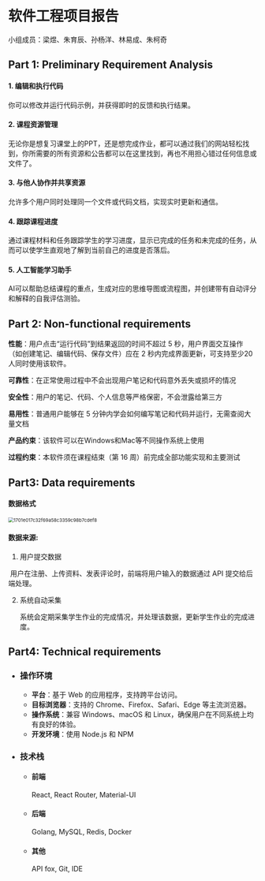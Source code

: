 # 软件工程项目报告

小组成员：梁煜、朱育辰、孙杨洋、林易成、朱柯奇



## Part 1: Preliminary Requirement Analysis

#### 1. 编辑和执行代码

你可以修改并运行代码示例，并获得即时的反馈和执行结果。

#### 2. 课程资源管理

无论你是想复习课堂上的PPT，还是想完成作业，都可以通过我们的网站轻松找到，你所需要的所有资源和公告都可以在这里找到，再也不用担心错过任何信息或文件了。

#### 3. 与他人协作并共享资源

允许多个用户同时处理同一个文件或代码文档，实现实时更新和通信。

#### 4. 跟踪课程进度

通过课程材料和任务跟踪学生的学习进度，显示已完成的任务和未完成的任务，从而可以使学生直观地了解到当前自己的进度是否落后。

#### 5. 人工智能学习助手

AI可以帮助总结课程的重点，生成对应的思维导图或流程图，并创建带有自动评分和解释的自我评估测验。



## Part 2: Non-functional requirements

**性能**：用户点击“运行代码”到结果返回的时间不超过 5 秒，用户界面交互操作（如创建笔记、编辑代码、保存文件）应在 2 秒内完成界面更新，可支持至少20人同时使用该软件。

**可靠性**：在正常使用过程中不会出现用户笔记和代码意外丢失或损坏的情况

**安全性**：用户的笔记、代码、个人信息等严格保密，不会泄露给第三方

**易用性**：普通用户能够在 5 分钟内学会如何编写笔记和代码并运行，无需查阅大量文档

**产品约束**：该软件可以在Windows和Mac等不同操作系统上使用

**过程约束**：本软件须在课程结束（第 16 周）前完成全部功能实现和主要测试



## Part3: Data requirements

#### 数据格式

<img src="d:\Users\ASUS\Documents\Tencent Files\3062689042\nt_qq\nt_data\Pic\2025-03\Ori\1701e017c32f69a58c3359c98b7cdef8.png" alt="1701e017c32f69a58c3359c98b7cdef8" style="zoom:67%;" />

#### **数据来源**: 

1. 用户提交数据

​	用户在注册、上传资料、发表评论时，前端将用户输入的数据通过 API 提交给后端处理。

2. 系统自动采集

   系统会定期采集学生作业的完成情况，并处理该数据，更新学生作业的完成进度。



## Part4: Technical requirements

- ### 操作环境

  - **平台**：基于 Web 的应用程序，支持跨平台访问。
  - **目标浏览器**：支持的 Chrome、Firefox、Safari、Edge 等主流浏览器。
  - **操作系统**：兼容 Windows、macOS 和 Linux，确保用户在不同系统上均有良好的体验。
  - **开发环境**：使用 Node.js 和 NPM

- ### 技术栈

  - #### 前端

    React, React Router, Material-UI

  - #### 后端

    Golang, MySQL, Redis, Docker

  - #### 其他

    API fox, Git, IDE